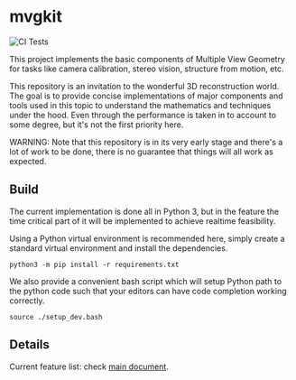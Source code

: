 # mvgkit

![CI Tests](https://github.com/kunlin596/mvg/actions/workflows/ci.yml/badge.svg)

This project implements the basic components of Multiple View Geometry for tasks like camera calibration, stereo vision, structure from motion, etc.


This repository is an invitation to the wonderful 3D reconstruction world. The goal is to provide concise implementations of major components and tools used in this topic to understand the mathematics and techniques under the hood. Even through the performance is taken in to account to some degree, but it's not the first priority here.

WARNING: Note that this repository is in its very early stage and there's a lot of work to be done, there is no guarantee that things will all work as expected.

## Build
The current implementation is done all in Python 3, but in the feature the time critical part of it will be implemented to achieve realtime feasibility.

Using a Python virtual environment is recommended here, simply create a standard virtual environment and install the dependencies.
```shell
python3 -m pip install -r requirements.txt
```

We also provide a convenient bash script which will setup Python path to the python code such that your editors can have code completion working correctly.
```shell
source ./setup_dev.bash
```

## Details
Current feature list: check [main document](./docs/main.md).
